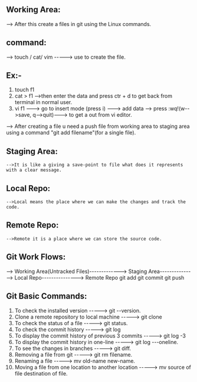 Working Area:
------------

--> After this create a files in git using the Linux commands.

command:
--------

--> touch / cat/ vim -----> use to create the file.

Ex:-
----

1) touch f1
2)  cat > f1 -->then enter the data and press ctr + d to get back from terminal in normal user.
3) vi f1 ---> go to insert mode (press i) ---> add data --> press :wq!(w-->save, q-->quit)---> to get a out from vi editor.

--> After creating a file u need a push file from working area to staging area using a command "git add filename"(for a single file).

Staging Area:
------------
	-->It is like a giving a save-point to file what does it represents with a clear message.

Local Repo:
-----------
	-->Local means the place where we can make the changes and track the code.

Remote Repo:
------------
	-->Remote it is a place where we can store the source code.



Git Work Flows:
---------------

--> Working Area(Untracked Files)-------------> Staging Area---------------> Local Repo---------------> Remote Repo 
                               git add                    git commit                   git push

Git Basic Commands:
-------------------

1) To check the installed version                      -----> git --version.
2) Clone a remote repository to local machine          -----> git clone <copy the https-link>
3) To check the status of a file                       -----> git status.
4) To check the commit history                         -----> git log 
5) To display the commit history of previous 3 commits -----> git log -3
6) To display the commit history in one-line           -----> git log ---oneline.
7) To see the changes in branches                      -----> git diff.
8) Removing a file from git                            -----> git rm filename.
9) Renaming a file                                     -----> mv old-name new-name.
10) Moving a file from one location to another location -----> mv source of file destination of file.
